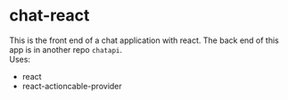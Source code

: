 # chat-react
This is the front end of a chat application with react. The back end of this app is in another repo `chatapi`.\
Uses:
* react
* react-actioncable-provider
